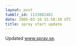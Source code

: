 ```yaml
---
layout: post
tumblr_id: 1133082481
date: 2005-03-16 15:58:10 UTC
title: spray start update
---
```


Updated <a href="http://www.spray.se/" target="_blank">www.spray.se</a>.
